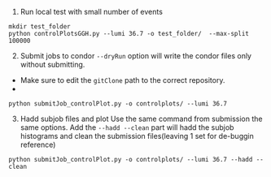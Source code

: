 1. Run local test with small number of events
```
mkdir test_folder
python controlPlotsGGH.py --lumi 36.7 -o test_folder/  --max-split 100000
```
2. Submit jobs to condor
`--dryRun` option will write the condor files only without submitting.
 - Make sure to edit the `gitClone` path to the correct repository.
 - 
```
python submitJob_controlPlot.py -o controlplots/ --lumi 36.7 
```
3. Hadd subjob files and plot 
Use the same command from submission the same options. Add the `--hadd --clean` part will hadd the subjob histograms and clean the submission files(leaving 1 set for de-buggin reference)
```
python submitJob_controlPlot.py -o controlplots/ --lumi 36.7 --hadd --clean
```
